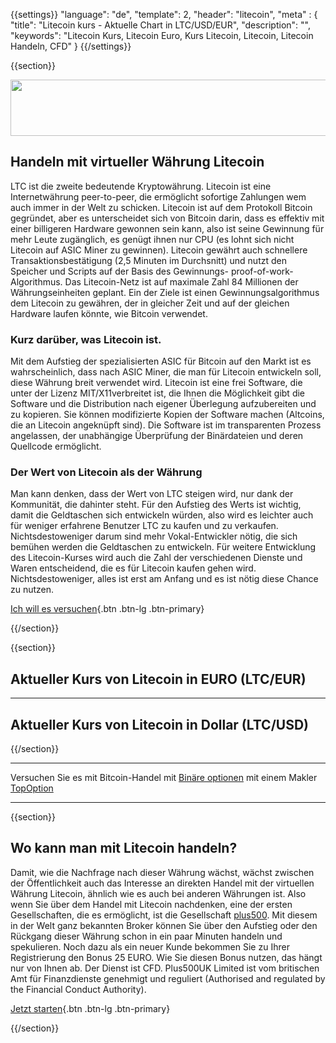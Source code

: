 {{settings}}
  "language": "de",
  "template": 2,
  "header": "litecoin",
  "meta" : {
    "title": "Litecoin kurs - Aktuelle Chart in LTC/USD/EUR",
    "description": "",
    "keywords": "Litecoin Kurs, Litecoin Euro, Kurs Litecoin, Litecoin, Litecoin Handeln, CFD"
  }
{{/settings}}

{{section}}

<a href="http://serv.markets.com/promoRedirect?key=ej0xMzcwMTg5NSZsPTEzNzAxODYwJnA9MTAxNjA%3D"  target="_blank">
 <img src="http://serv.markets.com/promoLoadDisplay?key=ej0xMzcwMTg5NSZsPTEzNzAxODYwJnA9MTAxNjA%3D" width="728" height="90"/>
</a>

## Handeln mit virtueller Währung Litecoin

LTC ist die zweite bedeutende Kryptowährung. Litecoin ist eine Internetwährung peer-to-peer, die ermöglicht sofortige Zahlungen wem auch immer in der Welt zu schicken. Litecoin ist auf dem Protokoll Bitcoin gegründet, aber es unterscheidet sich von Bitcoin darin, dass es effektiv mit einer billigeren Hardware gewonnen sein kann, also ist seine Gewinnung für mehr Leute zugänglich, es genügt ihnen nur CPU (es lohnt sich nicht Litecoin auf ASIC Miner zu gewinnen). Litecoin gewährt auch  schnellere Transaktionsbestätigung (2,5 Minuten im Durchsnitt) und nutzt den Speicher und Scripts auf der Basis des Gewinnungs- proof-of-work-Algorithmus. Das Litecoin-Netz ist auf maximale Zahl 84 Millionen der Währungseinheiten geplant. Ein der Ziele ist einen Gewinnungsalgorithmus dem Litecoin zu gewähren, der in gleicher Zeit und auf der gleichen Hardware laufen könnte, wie Bitcoin verwendet.

### Kurz darüber, was Litecoin ist.

Mit dem Aufstieg der spezialisierten ASIC für Bitcoin auf den Markt ist es wahrscheinlich, dass nach ASIC Miner, die man für Litecoin entwickeln soll, diese Währung breit verwendet wird. Litecoin ist eine frei Software, die unter der Lizenz MIT/X11verbreitet ist, die Ihnen die Möglichkeit gibt die Software und die Distribution nach eigener Überlegung aufzubereiten und zu kopieren. Sie können modifizierte Kopien der Software machen (Altcoins, die an Litecoin angeknüpft sind). Die Software ist im transparenten Prozess angelassen, der unabhängige Überprüfung der Binärdateien und deren Quellcode ermöglicht.

### Der Wert von Litecoin als der Währung

Man kann denken, dass der Wert von LTC steigen wird, nur dank der Kommunität, die dahinter steht. Für den Aufstieg des Werts ist wichtig, damit die Geldtaschen sich entwickeln würden, also wird es leichter auch für weniger erfahrene Benutzer LTC zu kaufen und zu verkaufen. Nichtsdestoweniger darum sind mehr Vokal-Entwickler nötig, die sich bemühen werden die Geldtaschen zu entwickeln. Für weitere Entwicklung des Litecoin-Kurses wird auch die Zahl der verschiedenen Dienste und Waren entscheidend, die es für Litecoin kaufen gehen wird. Nichtsdestoweniger, alles ist erst am Anfang und es ist nötig diese Chance zu nutzen.

[Ich will es versuchen](http://www.plus500.com/en/StartTrading.aspx?id=66349&pl=2){.btn .btn-lg .btn-primary}

{{/section}}

{{section}}

## Aktueller Kurs von Litecoin in EURO (LTC/EUR)

<!-- TradingView Widget BEGIN -->
<script type="text/javascript" src="https://d33t3vvu2t2yu5.cloudfront.net/tv.js"></script>
<script type="text/javascript">
new TradingView.widget({
  "width": 1150,
  "height": 400,
  "symbol": "KRAKEN:LTCEUR",
  "interval": "D",
  "timezone": "Etc/UTC",
  "theme": "White",
  "style": "1",
  "locale": "en",
  "toolbar_bg": "#f1f3f6",
  "allow_symbol_change": true,
  "hideideas": true,
  "show_popup_button": true,
  "popup_width": "1000",
  "popup_height": "650"
});
</script>
<!-- TradingView Widget END -->

- - -

## Aktueller Kurs von Litecoin in Dollar (LTC/USD)

<!-- TradingView Widget BEGIN -->
<script type="text/javascript" src="https://d33t3vvu2t2yu5.cloudfront.net/tv.js"></script>
<script type="text/javascript">
new TradingView.widget({
  "width": 1150,
  "height": 400,
  "symbol": "BITFINEX:LTCUSD",
  "interval": "D",
  "timezone": "Etc/UTC",
  "theme": "White",
  "style": "1",
  "locale": "en",
  "toolbar_bg": "#f1f3f6",
  "allow_symbol_change": true,
  "hideideas": true,
  "show_popup_button": true,
  "popup_width": "1000",
  "popup_height": "650"
});
</script>
<!-- TradingView Widget END -->

{{/section}}

- - -
Versuchen Sie es mit Bitcoin-Handel mit [Binäre optionen](http://www.forexsrovnavac.cz/de/binareoptionen/) mit einem Makler [TopOption](http://blog.forexsrovnavac.cz/topoption.de "Topoption")
- - - 

{{section}}

## Wo kann man mit Litecoin handeln?

Damit, wie die Nachfrage nach dieser Währung wächst, wächst zwischen der Öffentlichkeit auch das Interesse an direkten Handel mit der virtuellen Währung Litecoin, ähnlich wie es auch bei anderen Währungen ist. Also wenn Sie über dem Handel mit Litecoin nachdenken, eine der ersten Gesellschaften, die es ermöglicht, ist die Gesellschaft [plus500](http://www.forexsrovnavac.cz/de/plus500). Mit diesem in der Welt ganz bekannten Broker können Sie über den Aufstieg oder den Rückgang dieser Währung schon in ein paar Minuten handeln und spekulieren. Noch dazu als ein neuer Kunde bekommen Sie zu Ihrer Registrierung den Bonus 25 EURO. Wie Sie diesen Bonus nutzen, das hängt nur von Ihnen ab. Der Dienst ist CFD. Plus500UK Limited ist vom britischen Amt für Finanzdienste genehmigt und reguliert (Authorised and regulated by the Financial Conduct Authority).

[Jetzt starten](http://www.plus500.com/de/StartTrading.aspx?id=66349&pl=2){.btn .btn-lg .btn-primary}



{{/section}}